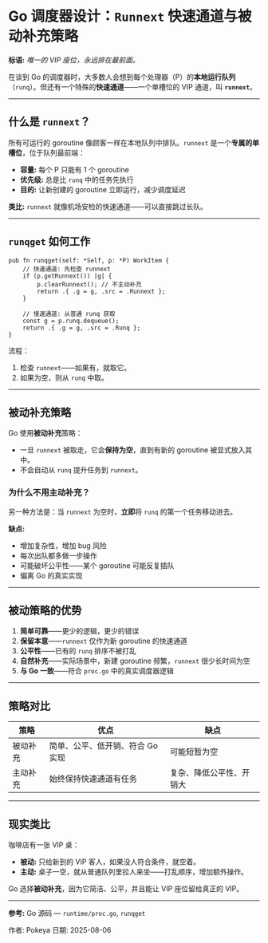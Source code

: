 # Go 调度器设计：`Runnext` 快速通道与被动补充策略

**标语:** _唯一的 VIP 座位，永远排在最前面。_

在谈到 Go 的调度器时，大多数人会想到每个处理器（P）的**本地运行队列**（`runq`）。但还有一个特殊的**快速通道**——一个单槽位的 VIP 通道，叫 **`runnext`**。

---

## 什么是 `runnext`？

所有可运行的 goroutine 像顾客一样在本地队列中排队。`runnext` 是一个**专属的单槽位**，位于队列最前端：

- **容量:** 每个 P 只能有 1 个 goroutine
- **优先级:** 总是比 `runq` 中的任务先执行
- **目的:** 让新创建的 goroutine 立即运行，减少调度延迟

**类比:** `runnext` 就像机场安检的快速通道——可以直接跳过长队。

---

## `runqget` 如何工作

```zig
pub fn runqget(self: *Self, p: *P) WorkItem {
    // 快速通道: 先检查 runnext
    if (p.getRunnext()) |g| {
        p.clearRunnext(); // 不主动补充
        return .{ .g = g, .src = .Runnext };
    }

    // 慢速通道: 从普通 runq 获取
    const g = p.runq.dequeue();
    return .{ .g = g, .src = .Runq };
}
```

流程：

1. 检查 `runnext`——如果有，就取它。
2. 如果为空，则从 `runq` 中取。

---

## 被动补充策略

Go 使用**被动补充**策略：

- 一旦 `runnext` 被取走，它会**保持为空**，直到有新的 goroutine 被显式放入其中。
- 不会自动从 `runq` 提升任务到 `runnext`。

### 为什么不用主动补充？

另一种方法是：当 `runnext` 为空时，**立即**将 `runq` 的第一个任务移动进去。

**缺点:**

- 增加复杂性，增加 bug 风险
- 每次出队都多做一步操作
- 可能破坏公平性——某个 goroutine 可能反复插队
- 偏离 Go 的真实实现

---

## 被动策略的优势

1. **简单可靠**——更少的逻辑，更少的错误
2. **保留本意**——`runnext` 仅作为新 goroutine 的快速通道
3. **公平性**——已有的 `runq` 排序不被打乱
4. **自然补充**——实际场景中，新建 goroutine 频繁，`runnext` 很少长时间为空
5. **与 Go 一致**——符合 `proc.go` 中的真实调度器逻辑

---

## 策略对比

| 策略     | 优点                             | 缺点                     |
| -------- | -------------------------------- | ------------------------ |
| 被动补充 | 简单、公平、低开销、符合 Go 实现 | 可能短暂为空             |
| 主动补充 | 始终保持快速通道有任务           | 复杂、降低公平性、开销大 |

---

## 现实类比

咖啡店有一张 VIP 桌：

- **被动:** 只给新到的 VIP 客人，如果没人符合条件，就空着。
- **主动:** 桌子一空，就从普通队列里拉人来坐——打乱顺序，增加额外操作。

Go 选择**被动补充**，因为它简洁、公平，并且能让 VIP 座位留给真正的 VIP。

---

**参考:** Go 源码 — `runtime/proc.go`, `runqget`

作者: Pokeya 日期: 2025-08-06
